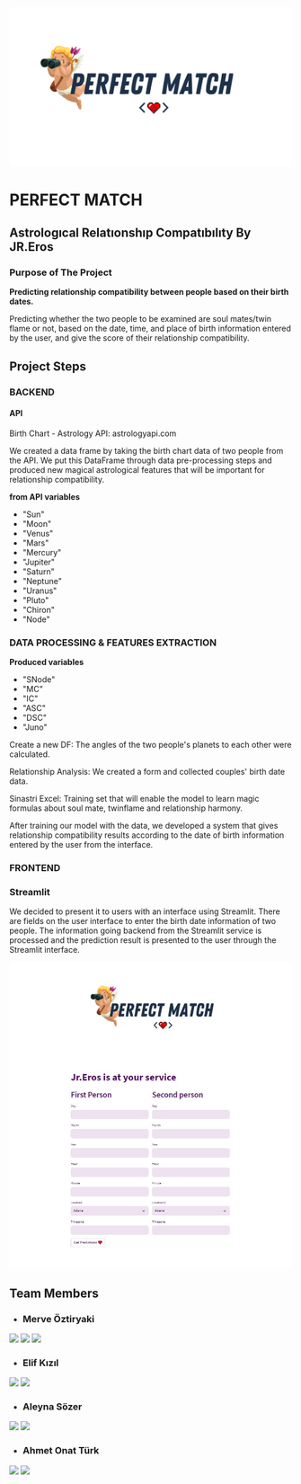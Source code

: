 ![logo](https://github.com/myoztiryaki/Perfect_Match_Project/blob/master/assets/pmlogo.png)

# PERFECT MATCH

## Astrologıcal Relatıonshıp Compatıbılıty By JR.Eros

### Purpose of The Project 
**Predicting relationship compatibility between people based on their birth dates.**

Predicting whether the two people to be examined are soul mates/twin flame or not, based on the date, time, and place of birth information entered by the user, and give the score of their relationship compatibility.

## Project Steps

### BACKEND

#### API

Birth Chart - Astrology API: astrologyapi.com

We created a data frame by taking the birth chart data of two people from the API. We put this DataFrame through data pre-processing steps and produced new magical astrological features that will be important for relationship compatibility.

**from API variables**
- "Sun"
- "Moon"
- "Venus"
- "Mars"
- "Mercury"
- "Jupiter"
- "Saturn"
- "Neptune"
- "Uranus"
- "Pluto"
- "Chiron"
- "Node"

### DATA PROCESSING & FEATURES EXTRACTION

**Produced variables**
- "SNode"
- "MC"
- "IC"
- "ASC"
- "DSC"
- "Juno"

Create a new DF: The angles of the two people's planets to each other were calculated.

Relationship Analysis: We created a form and collected couples' birth date data. 

Sinastri Excel: Training set that will enable the model to learn magic formulas about soul mate, twinflame and relationship harmony.

After training our model with the data, we developed a system that gives relationship compatibility results according to the date of birth information entered by the user from the interface.


### FRONTEND

### Streamlit

We decided to present it to users with an interface using Streamlit. There are fields on the user interface to enter the birth date information of two people. The information going backend from the Streamlit service is processed and the prediction result is presented to the user through the Streamlit interface.

![streamlit](https://github.com/myoztiryaki/Perfect_Match_Project/blob/master/assets/perfectmatcheros.JPG)


## Team Members 

- ### Merve Öztiryaki

<a target="_blank" href="https://www.linkedin.com/in/merveoztiryaki"><img src="https://img.shields.io/badge/-LinkedIn-0077B5?style=for-the-badge&logo=Linkedin&logoColor=white"></img></a>
<a target="_blank" href="https://www.kaggle.com/merveoztiryaki"><img src="https://img.shields.io/badge/Kaggle-035a7d?style=for-the-badge&logo=kaggle&logoColor=white"></img></a>
<a target="_blank" href="https://medium.com/@myoztiryaki"><img src="https://img.shields.io/badge/Medium-12100E?style=for-the-badge&logo=medium&logoColor=white"></img></a>


- ### Elif Kızıl

<a target="_blank" href="https://www.linkedin.com/in/elif-kizil/"><img src="https://img.shields.io/badge/-LinkedIn-0077B5?style=for-the-badge&logo=Linkedin&logoColor=white"></img></a>
<a target="_blank" href="https://www.kaggle.com/elifkzl"><img src="https://img.shields.io/badge/Kaggle-035a7d?style=for-the-badge&logo=kaggle&logoColor=white"></img></a>


- ### Aleyna Sözer

<a target="_blank" href="https://www.linkedin.com/in/aleynasozer/"><img src="https://img.shields.io/badge/-LinkedIn-0077B5?style=for-the-badge&logo=Linkedin&logoColor=white"></img></a>
<a target="_blank" href="https://www.kaggle.com/aleynaszer"><img src="https://img.shields.io/badge/Kaggle-035a7d?style=for-the-badge&logo=kaggle&logoColor=white"></img></a>

- ### Ahmet Onat Türk

<a target="_blank" href="https://www.linkedin.com/in/ahmet-onat-turk/"><img src="https://img.shields.io/badge/-LinkedIn-0077B5?style=for-the-badge&logo=Linkedin&logoColor=white"></img></a>
<a target="_blank" href="https://www.kaggle.com/onatturk"><img src="https://img.shields.io/badge/Kaggle-035a7d?style=for-the-badge&logo=kaggle&logoColor=white"></img></a>






